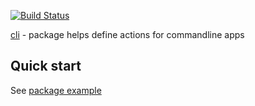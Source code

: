 [![Build Status](https://travis-ci.org/gregoryv/cli.svg?branch=master)](https://travis-ci.org/gregoryv/cli)

[cli](https://godoc.org/github.com/gregoryv/cli) - package helps define actions for commandline apps

## Quick start

See [package example](https://godoc.org/github.com/gregoryv/cli#example-Add)
